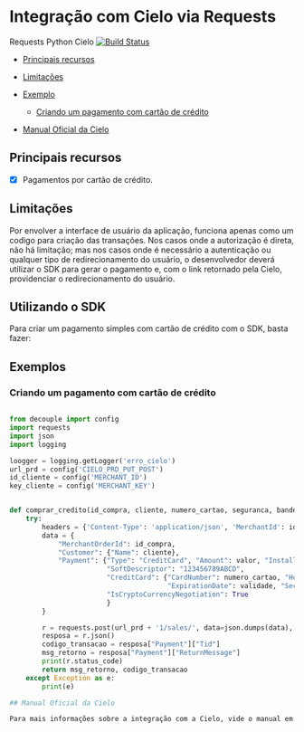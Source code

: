 # Integração com Cielo via Requests

Requests Python Cielo
[![Build Status](https://travis-ci.org/CharlesTenorio/strive_api.svg?branch=master)](https://travis-ci.org/CharlesTenorio/strive_api)



* [Principais recursos](#principais-recursos)
* [Limitações](#limitações)
* [Exemplo](#exemplo)
    * [Criando um pagamento com cartão de crédito](#criando-um-pagamento-com-cartão-de-crédito)

* [Manual Oficial da Cielo](#manual-oficial-da-cielo)

## Principais recursos

* [x] Pagamentos por cartão de crédito.
## Limitações

Por envolver a interface de usuário da aplicação, funciona apenas como um codigo para criação das transações. Nos casos onde a autorização é direta, não há limitação; mas nos casos onde é necessário a autenticação ou qualquer tipo de redirecionamento do usuário, o desenvolvedor deverá utilizar o SDK para gerar o pagamento e, com o link retornado pela Cielo, providenciar o redirecionamento do usuário.

## Utilizando o SDK
Para criar um pagamento simples com cartão de crédito com o SDK, basta fazer:

## Exemplos
### Criando um pagamento com cartão de crédito

```python

from decouple import config
import requests
import json
import logging

loogger = logging.getLogger('erro_cielo')
url_prd = config('CIELO_PRD_PUT_POST')
id_cliente = config('MERCHANT_ID')
key_cliente = config('MERCHANT_KEY')


def comprar_credito(id_compra, cliente, numero_cartao, seguranca, bandeira, validade, valor, qtd_parcela):
    try:
        headers = {'Content-Type': 'application/json', 'MerchantId': id_cliente, 'MerchantKey': key_cliente}
        data = {
            "MerchantOrderId": id_compra,
            "Customer": {"Name": cliente},
            "Payment": {"Type": "CreditCard", "Amount": valor, "Installments": qtd_parcela,
                        "SoftDescriptor": "123456789ABCD",
                        "CreditCard": {"CardNumber": numero_cartao, "Holder": cliente,
                                       "ExpirationDate": validade, "SecurityCode": seguranca, "Brand": bandeira},
                        "IsCryptoCurrencyNegotiation": True
                        }
        }

        r = requests.post(url_prd + '1/sales/', data=json.dumps(data), headers=headers)
        resposa = r.json()
        codigo_transacao = resposa["Payment"]["Tid"]
        msg_retorno = resposa["Payment"]["ReturnMessage"]
        print(r.status_code)
        return msg_retorno, codigo_transacao
    except Exception as e:
        print(e)

## Manual Oficial da Cielo

Para mais informações sobre a integração com a Cielo, vide o manual em: [Integração API 3.0](https://developercielo.github.io/Webservice-3.0/)
